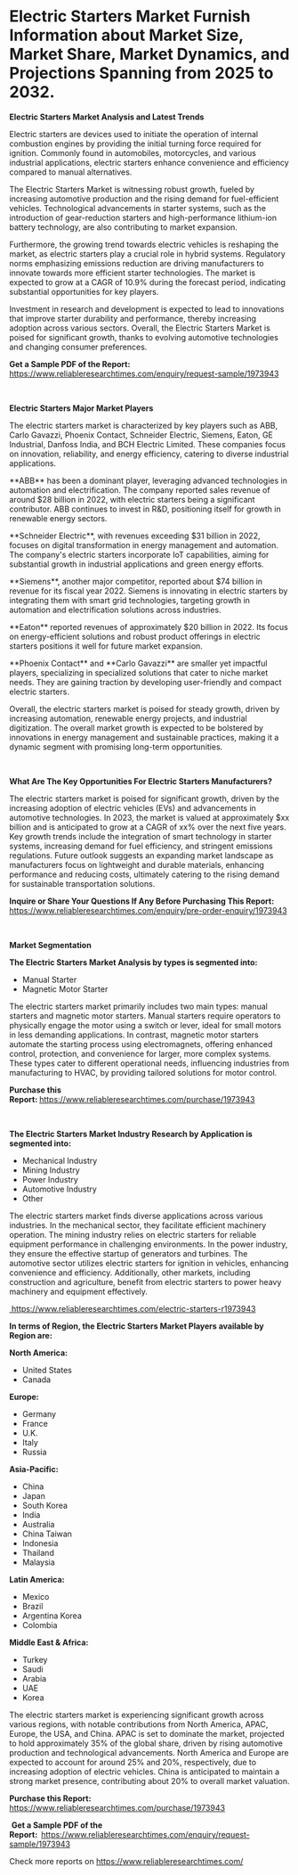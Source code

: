 <p><h1>Electric Starters Market Furnish Information about Market Size, Market Share, Market Dynamics, and Projections Spanning from 2025 to 2032.</h1></p><p><strong>Electric Starters Market Analysis and Latest Trends</strong></p>
<p><p>Electric starters are devices used to initiate the operation of internal combustion engines by providing the initial turning force required for ignition. Commonly found in automobiles, motorcycles, and various industrial applications, electric starters enhance convenience and efficiency compared to manual alternatives. </p><p>The Electric Starters Market is witnessing robust growth, fueled by increasing automotive production and the rising demand for fuel-efficient vehicles. Technological advancements in starter systems, such as the introduction of gear-reduction starters and high-performance lithium-ion battery technology, are also contributing to market expansion. </p><p>Furthermore, the growing trend towards electric vehicles is reshaping the market, as electric starters play a crucial role in hybrid systems. Regulatory norms emphasizing emissions reduction are driving manufacturers to innovate towards more efficient starter technologies. The market is expected to grow at a CAGR of 10.9% during the forecast period, indicating substantial opportunities for key players. </p><p>Investment in research and development is expected to lead to innovations that improve starter durability and performance, thereby increasing adoption across various sectors. Overall, the Electric Starters Market is poised for significant growth, thanks to evolving automotive technologies and changing consumer preferences.</p></p>
<p><strong>Get a Sample PDF of the Report:&nbsp;</strong> <a href="https://www.reliableresearchtimes.com/enquiry/request-sample/1973943?utm_campaign=2326&utm_medium=2&utm_source=Github&utm_content=ia&utm_term=11042025&utm_id=electric-starters">https://www.reliableresearchtimes.com/enquiry/request-sample/1973943</a></p>
<p>&nbsp;</p>
<p><strong>Electric Starters Major Market Players</strong></p>
<p><p>The electric starters market is characterized by key players such as ABB, Carlo Gavazzi, Phoenix Contact, Schneider Electric, Siemens, Eaton, GE Industrial, Danfoss India, and BCH Electric Limited. These companies focus on innovation, reliability, and energy efficiency, catering to diverse industrial applications.</p><p>**ABB** has been a dominant player, leveraging advanced technologies in automation and electrification. The company reported sales revenue of around $28 billion in 2022, with electric starters being a significant contributor. ABB continues to invest in R&D, positioning itself for growth in renewable energy sectors.</p><p>**Schneider Electric**, with revenues exceeding $31 billion in 2022, focuses on digital transformation in energy management and automation. The company's electric starters incorporate IoT capabilities, aiming for substantial growth in industrial applications and green energy efforts.</p><p>**Siemens**, another major competitor, reported about $74 billion in revenue for its fiscal year 2022. Siemens is innovating in electric starters by integrating them with smart grid technologies, targeting growth in automation and electrification solutions across industries.</p><p>**Eaton** reported revenues of approximately $20 billion in 2022. Its focus on energy-efficient solutions and robust product offerings in electric starters positions it well for future market expansion.</p><p>**Phoenix Contact** and **Carlo Gavazzi** are smaller yet impactful players, specializing in specialized solutions that cater to niche market needs. They are gaining traction by developing user-friendly and compact electric starters.</p><p>Overall, the electric starters market is poised for steady growth, driven by increasing automation, renewable energy projects, and industrial digitization. The overall market growth is expected to be bolstered by innovations in energy management and sustainable practices, making it a dynamic segment with promising long-term opportunities.</p></p>
<p>&nbsp;</p>
<p><strong>What Are The Key Opportunities For Electric Starters Manufacturers?</strong></p>
<p><p>The electric starters market is poised for significant growth, driven by the increasing adoption of electric vehicles (EVs) and advancements in automotive technologies. In 2023, the market is valued at approximately $xx billion and is anticipated to grow at a CAGR of xx% over the next five years. Key growth trends include the integration of smart technology in starter systems, increasing demand for fuel efficiency, and stringent emissions regulations. Future outlook suggests an expanding market landscape as manufacturers focus on lightweight and durable materials, enhancing performance and reducing costs, ultimately catering to the rising demand for sustainable transportation solutions.</p></p>
<p><strong>Inquire or Share Your Questions If Any Before Purchasing This Report:</strong> <a href="https://www.reliableresearchtimes.com/enquiry/pre-order-enquiry/1973943?utm_campaign=2326&utm_medium=2&utm_source=Github&utm_content=ia&utm_term=11042025&utm_id=electric-starters">https://www.reliableresearchtimes.com/enquiry/pre-order-enquiry/1973943</a></p>
<p>&nbsp;</p>
<p><strong>Market Segmentation</strong></p>
<p><strong>The Electric Starters Market Analysis by types is segmented into:</strong></p>
<p><ul><li>Manual Starter</li><li>Magnetic Motor Starter</li></ul></p>
<p><p>The electric starters market primarily includes two main types: manual starters and magnetic motor starters. Manual starters require operators to physically engage the motor using a switch or lever, ideal for small motors in less demanding applications. In contrast, magnetic motor starters automate the starting process using electromagnets, offering enhanced control, protection, and convenience for larger, more complex systems. These types cater to different operational needs, influencing industries from manufacturing to HVAC, by providing tailored solutions for motor control.</p></p>
<p><strong>Purchase this Report:&nbsp;</strong><a href="https://www.reliableresearchtimes.com/purchase/1973943?utm_campaign=2326&utm_medium=2&utm_source=Github&utm_content=ia&utm_term=11042025&utm_id=electric-starters">https://www.reliableresearchtimes.com/purchase/1973943</a></p>
<p>&nbsp;</p>
<p><strong>The Electric Starters Market Industry Research by Application is segmented into:</strong></p>
<p><ul><li>Mechanical Industry</li><li>Mining Industry</li><li>Power Industry</li><li>Automotive Industry</li><li>Other</li></ul></p>
<p><p>The electric starters market finds diverse applications across various industries. In the mechanical sector, they facilitate efficient machinery operation. The mining industry relies on electric starters for reliable equipment performance in challenging environments. In the power industry, they ensure the effective startup of generators and turbines. The automotive sector utilizes electric starters for ignition in vehicles, enhancing convenience and efficiency. Additionally, other markets, including construction and agriculture, benefit from electric starters to power heavy machinery and equipment effectively.</p></p>
<p><a href="https://www.reliableresearchtimes.com/electric-starters-r1973943?utm_campaign=2326&utm_medium=2&utm_source=Github&utm_content=ia&utm_term=11042025&utm_id=electric-starters">&nbsp;https://www.reliableresearchtimes.com/electric-starters-r1973943</a></p>
<p><strong>In terms of Region, the Electric Starters Market Players available by Region are:</strong></p>
<p>
    <p> <strong> North America: </strong>
        <ul>
            <li>United States</li>
            <li>Canada</li>
        </ul>
        </p> 
    <p> <strong> Europe: </strong>
        <ul>
            <li>Germany</li>
            <li>France</li>
            <li>U.K.</li>
            <li>Italy</li>
            <li>Russia</li>
        </ul>
        </p> 
    <p> <strong> Asia-Pacific: </strong>
        <ul>
            <li>China</li>
            <li>Japan</li>
            <li>South Korea</li>
            <li>India</li>
            <li>Australia</li>
            <li>China Taiwan</li>
            <li>Indonesia</li>
            <li>Thailand</li>
            <li>Malaysia</li>
        </ul>
        </p> 
    <p> <strong> Latin America: </strong>
        <ul>
            <li>Mexico</li>
            <li>Brazil</li>
            <li>Argentina Korea</li>
            <li>Colombia</li>
        </ul>
        </p> 
    <p> <strong> Middle East & Africa: </strong>
        <ul>
            <li>Turkey</li>
            <li>Saudi</li>
            <li>Arabia</li>
            <li>UAE</li>
            <li>Korea</li>
        </ul>
    </p>
    </p>
<p><p>The electric starters market is experiencing significant growth across various regions, with notable contributions from North America, APAC, Europe, the USA, and China. APAC is set to dominate the market, projected to hold approximately 35% of the global share, driven by rising automotive production and technological advancements. North America and Europe are expected to account for around 25% and 20%, respectively, due to increasing adoption of electric vehicles. China is anticipated to maintain a strong market presence, contributing about 20% to overall market valuation.</p></p>
<p><strong>Purchase this Report: </strong><a href="https://www.reliableresearchtimes.com/purchase/1973943?utm_campaign=2326&utm_medium=2&utm_source=Github&utm_content=ia&utm_term=11042025&utm_id=electric-starters">https://www.reliableresearchtimes.com/purchase/1973943</a></p>
<p>&nbsp;<strong>Get a Sample PDF of the Report:&nbsp;&nbsp;</strong><a href="https://www.reliableresearchtimes.com/enquiry/request-sample/1973943?utm_campaign=2326&utm_medium=2&utm_source=Github&utm_content=ia&utm_term=11042025&utm_id=electric-starters">https://www.reliableresearchtimes.com/enquiry/request-sample/1973943</a></p>
<p><strong></strong></p>
<p>Check more reports on <a href="https://www.reliableresearchtimes.com/?utm_campaign=2326&utm_medium=2&utm_source=Github&utm_content=ia&utm_term=11042025&utm_id=electric-starters">https://www.reliableresearchtimes.com/</a></p>